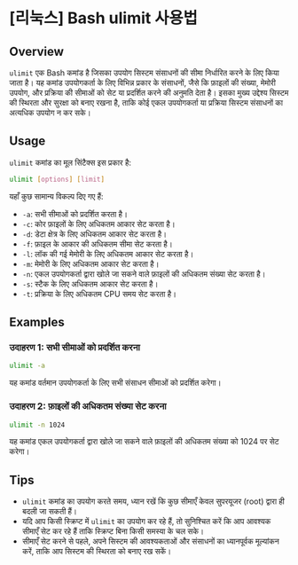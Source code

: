 # [리눅스] Bash ulimit 사용법

## Overview
`ulimit` एक Bash कमांड है जिसका उपयोग सिस्टम संसाधनों की सीमा निर्धारित करने के लिए किया जाता है। यह कमांड उपयोगकर्ता के लिए विभिन्न प्रकार के संसाधनों, जैसे कि फ़ाइलों की संख्या, मेमोरी उपयोग, और प्रक्रिया की सीमाओं को सेट या प्रदर्शित करने की अनुमति देता है। इसका मुख्य उद्देश्य सिस्टम की स्थिरता और सुरक्षा को बनाए रखना है, ताकि कोई एकल उपयोगकर्ता या प्रक्रिया सिस्टम संसाधनों का अत्यधिक उपयोग न कर सके।

## Usage
`ulimit` कमांड का मूल सिंटैक्स इस प्रकार है:

```bash
ulimit [options] [limit]
```

यहाँ कुछ सामान्य विकल्प दिए गए हैं:

- `-a`: सभी सीमाओं को प्रदर्शित करता है।
- `-c`: कोर फ़ाइलों के लिए अधिकतम आकार सेट करता है।
- `-d`: डेटा क्षेत्र के लिए अधिकतम आकार सेट करता है।
- `-f`: फ़ाइल के आकार की अधिकतम सीमा सेट करता है।
- `-l`: लॉक की गई मेमोरी के लिए अधिकतम आकार सेट करता है।
- `-m`: मेमोरी के लिए अधिकतम आकार सेट करता है।
- `-n`: एकल उपयोगकर्ता द्वारा खोले जा सकने वाले फ़ाइलों की अधिकतम संख्या सेट करता है।
- `-s`: स्टैक के लिए अधिकतम आकार सेट करता है।
- `-t`: प्रक्रिया के लिए अधिकतम CPU समय सेट करता है।

## Examples
### उदाहरण 1: सभी सीमाओं को प्रदर्शित करना
```bash
ulimit -a
```
यह कमांड वर्तमान उपयोगकर्ता के लिए सभी संसाधन सीमाओं को प्रदर्शित करेगा।

### उदाहरण 2: फ़ाइलों की अधिकतम संख्या सेट करना
```bash
ulimit -n 1024
```
यह कमांड एकल उपयोगकर्ता द्वारा खोले जा सकने वाले फ़ाइलों की अधिकतम संख्या को 1024 पर सेट करेगा।

## Tips
- `ulimit` कमांड का उपयोग करते समय, ध्यान रखें कि कुछ सीमाएँ केवल सुपरयूजर (root) द्वारा ही बदली जा सकती हैं।
- यदि आप किसी स्क्रिप्ट में `ulimit` का उपयोग कर रहे हैं, तो सुनिश्चित करें कि आप आवश्यक सीमाएँ सेट कर रहे हैं ताकि स्क्रिप्ट बिना किसी समस्या के चल सके।
- सीमाएँ सेट करने से पहले, अपने सिस्टम की आवश्यकताओं और संसाधनों का ध्यानपूर्वक मूल्यांकन करें, ताकि आप सिस्टम की स्थिरता को बनाए रख सकें।